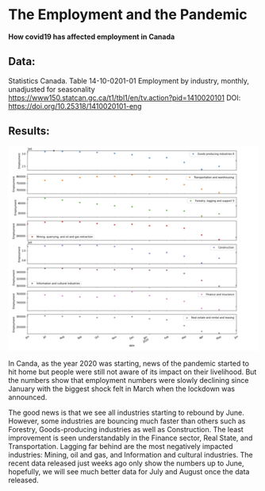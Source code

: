 # The Employment and the Pandemic

**How covid19 has affected employment in Canada**

Data:
------

Statistics Canada. Table 14-10-0201-01 Employment by industry, monthly, unadjusted for seasonality
https://www150.statcan.gc.ca/t1/tbl1/en/tv.action?pid=1410020101
DOI: https://doi.org/10.25318/1410020101-eng

Results:
--------

![canda_unempl](img/canda_unempl.png)

In Canda, as the year 2020 was starting, news of the pandemic started to hit home but people were still not aware of its impact on their livelihood. But the numbers show that employment numbers were slowly declining since January with the biggest shock felt in March when the lockdown was announced.

The good news is that we see all industries starting to rebound by June. However, some industries are bouncing much faster than others such as Forestry, Goods-producing industries as well as Construction. The least improvement is seen understandably in the Finance sector, Real State, and Transportation. Lagging far behind are the most negatively impacted industries: Mining, oil and gas, and Information and cultural industries.  The recent data released just weeks ago only show the numbers up to June, hopefully, we will see much better data for July and August once the data released.


